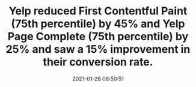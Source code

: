 ---
layout: post
title:  "Yelp reduced First Contentful Paint (75th percentile) by 45% and Yelp Page Complete (75th percentile) by 25% and saw a 15% improvement in their conversion rate."
storySource: "https://engineeringblog.yelp.com/2021/01/boosting-user-conversion-with-ux-performance-wins.html"
img:
 image: "yelp-logo.png"
 alt: "Yelp Logo"
date:   2021-01-28 06:50:51
tags:
 - "user timing"
 - conversion
 - "2021"
---